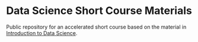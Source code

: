 Data Science Short Course Materials
========================

Public repository for an accelerated short course based on the material in [Introduction to Data Science](https://www.coursera.org/course/datasci).


